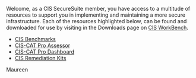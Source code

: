
Welcome, as a CIS SecureSuite member, you have access to a multitude of resources to support you in implementing and maintaining a more secure infrastructure. Each of the resources highlighted below, can be found and downloaded for use by visiting in the Downloads page on [CIS WorkBench](https://workbench.cisecurity.org/files).

- [CIS Benchmarks](benchmarks/BenchmarksGuide.md)
- [CIS-CAT Pro Assessor](CIS-CAT/CIS-CATAssessorGuide.md)
- [CIS-CAT Pro Dashboard](CIS-CAT/CIS-CATDashboardGuide.md)
- [CIS Remediation Kits](remediation/RemediationGuide.md)

Maureen
